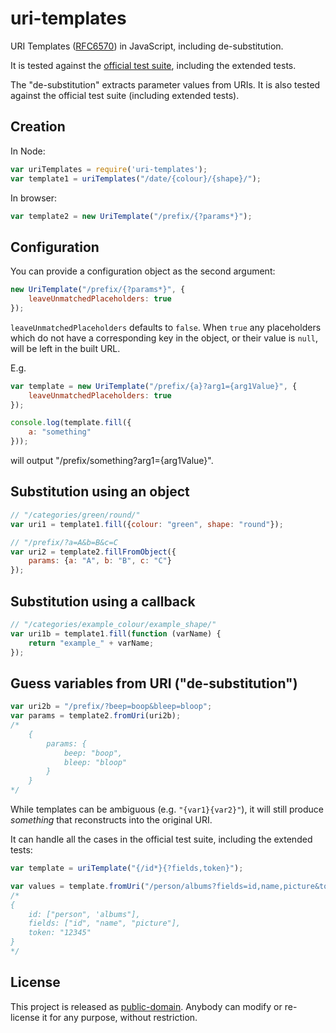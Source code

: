 # uri-templates

URI Templates ([RFC6570](http://tools.ietf.org/html/rfc6570)) in JavaScript, including de-substitution.

It is tested against the [official test suite](https://github.com/uri-templates/uritemplate-test), including the extended tests.

The "de-substitution" extracts parameter values from URIs.  It is also tested against the official test suite (including extended tests).

## Creation

In Node:
```javascript
var uriTemplates = require('uri-templates');
var template1 = uriTemplates("/date/{colour}/{shape}/");
```

In browser:
```javascript
var template2 = new UriTemplate("/prefix/{?params*}");
```

## Configuration
You can provide a configuration object as the second argument:
```javascript
new UriTemplate("/prefix/{?params*}", {
	leaveUnmatchedPlaceholders: true
});
```

`leaveUnmatchedPlaceholders` defaults to `false`. When `true` any placeholders which do not have a corresponding key in the object, or their value is `null`, will be left in the built URL.

E.g.
```javascript
var template = new UriTemplate("/prefix/{a}?arg1={arg1Value}", {
	leaveUnmatchedPlaceholders: true
});

console.log(template.fill({
	a: "something"
}));
```
will output "/prefix/something?arg1={arg1Value}".

## Substitution using an object
```javascript
// "/categories/green/round/"
var uri1 = template1.fill({colour: "green", shape: "round"});

// "/prefix/?a=A&b=B&c=C
var uri2 = template2.fillFromObject({
	params: {a: "A", b: "B", c: "C"}
});
```

## Substitution using a callback
```javascript
// "/categories/example_colour/example_shape/"
var uri1b = template1.fill(function (varName) {
	return "example_" + varName;
});
```

## Guess variables from URI ("de-substitution")
```javascript
var uri2b = "/prefix/?beep=boop&bleep=bloop";
var params = template2.fromUri(uri2b);
/*
	{
		params: {
			beep: "boop",
			bleep: "bloop"
		}
	}
*/
```

While templates can be ambiguous (e.g. `"{var1}{var2}"`), it will still produce *something* that reconstructs into the original URI.

It can handle all the cases in the official test suite, including the extended tests:

```javascript
var template = uriTemplate("{/id*}{?fields,token}");

var values = template.fromUri("/person/albums?fields=id,name,picture&token=12345");
/*
{
	id: ["person", 'albums"],
	fields: ["id", "name", "picture"],
	token: "12345"
}
*/
```

## License

This project is released as [public-domain](http://geraintluff.github.io/tv4/LICENSE.txt).  Anybody can modify or re-license it for any purpose, without restriction.
